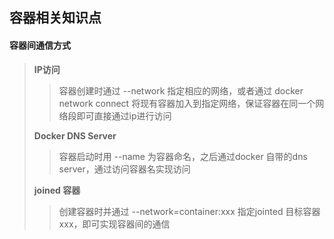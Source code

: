 ## 容器相关知识点

#### 容器间通信方式

>  **IP访问**
>>   
>> 容器创建时通过 --network 指定相应的网络，或者通过 docker network connect 将现有容器加入到指定网络，保证容器在同一个网络段即可直接通过ip进行访问
>  
>  **Docker DNS Server**
> > 
>> 容器启动时用 --name 为容器命名，之后通过docker 自带的dns server，通过访问容器名实现访问
>> 
>  **joined 容器**
>>  
>> 创建容器时并通过 --network=container:xxx 指定jointed 目标容器xxx，即可实现容器间的通信 
